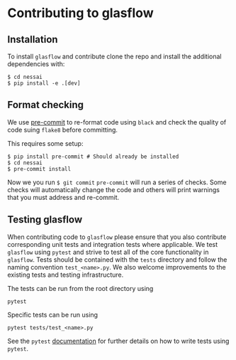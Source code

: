 # Contributing to glasflow

## Installation

To install `glasflow` and contribute clone the repo and install the additional dependencies with:

```console
$ cd nessai
$ pip install -e .[dev]
```

## Format checking

We use [pre-commit](https://pre-commit.com/) to re-format code using `black` and check the quality of code suing `flake8` before committing.

This requires some setup:

```console
$ pip install pre-commit # Should already be installed
$ cd nessai
$ pre-commit install
```

Now we you run `$ git commit` `pre-commit` will run a series of checks. Some checks will automatically change the code and others will print warnings that you must address and re-commit.

## Testing glasflow

When contributing code to `glasflow` please ensure that you also contribute corresponding unit tests and integration tests where applicable. We test `glasflow` using `pytest` and strive to test all of the core functionality in `glasflow`. Tests should be contained with the `tests` directory and follow the naming convention `test_<name>.py`. We also welcome improvements to the existing tests and testing infrastructure.

The tests can be run from the root directory using

```console
pytest
```

Specific tests can be run using

```console
pytest tests/test_<name>.py
```

See the `pytest` [documentation](https://docs.pytest.org/) for further details on how to write tests using `pytest`.
